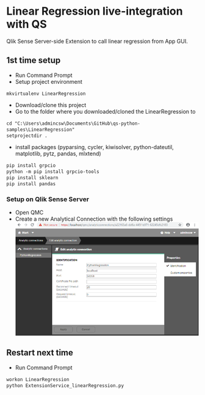  # Linear Regression live-integration with QS
 
 Qlik Sense Server-side Extension to call linear regression from App GUI.
 
 ## 1st time setup
 * Run Command Prompt
 * Setup project environment 
```
mkvirtualenv LinearRegression
```
 * Download/clone this project 
 * Go to the folder where you downloaded/cloned the LinearRegression to
```
cd "C:\Users\admincsw\Documents\GitHub\qs-python-samples\LinearRegression"
setprojectdir .
```
 * install packages (pyparsing, cycler, kiwisolver, python-dateutil, matplotlib, pytz, pandas, mlxtend)
```
pip install grpcio
python -m pip install grpcio-tools
pip install sklearn
pip install pandas
``` 
### Setup on Qlik Sense Server
 * Open QMC
 * Create a new Analytical Connection with the following settings
 ![alttext](https://github.com/ChristofSchwarz/pics/raw/master/python3.png "screenshot")
 
## Restart next time
 * Run Command Prompt
```
workon LinearRegression
python ExtensionService_linearRegression.py
```  
